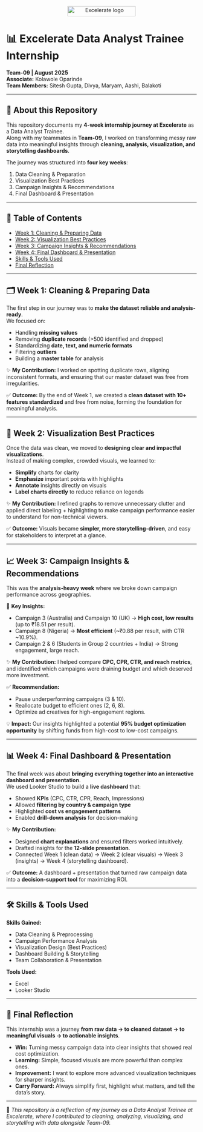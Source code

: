 <p align="center">
  <img width="180" height="27" alt="Excelerate logo" src="https://github.com/user-attachments/assets/d19c4b9d-6c72-4600-bbfa-7eb2aced8f40" />
</p>

# 📊 Excelerate Data Analyst Trainee Internship  

**Team-09 | August 2025**  
**Associate:** Kolawole Oparinde  
**Team Members:** Sitesh Gupta, Divya, Maryam, Aashi, Balakoti  

---

## 📌 About this Repository  
This repository documents my **4-week internship journey at Excelerate** as a Data Analyst Trainee.  
Along with my teammates in **Team-09**, I worked on transforming messy raw data into meaningful insights through **cleaning, analysis, visualization, and storytelling dashboards**.  

The journey was structured into **four key weeks**:  
1. Data Cleaning & Preparation  
2. Visualization Best Practices  
3. Campaign Insights & Recommendations  
4. Final Dashboard & Presentation  

---

## 📑 Table of Contents  
- [Week 1: Cleaning & Preparing Data](#week-1-cleaning--preparing-data)  
- [Week 2: Visualization Best Practices](#week-2-visualization-best-practices)  
- [Week 3: Campaign Insights & Recommendations](#week-3-campaign-insights--recommendations)  
- [Week 4: Final Dashboard & Presentation](#week-4-final-dashboard--presentation)  
- [Skills & Tools Used](#skills--tools-used)  
- [Final Reflection](#final-reflection)  

---

## 🗂 Week 1: Cleaning & Preparing Data  

The first step in our journey was to **make the dataset reliable and analysis-ready**.  
We focused on:  
- Handling **missing values**  
- Removing **duplicate records** (>500 identified and dropped)  
- Standardizing **date, text, and numeric formats**  
- Filtering **outliers**  
- Building a **master table** for analysis  

✨ **My Contribution:** I worked on spotting duplicate rows, aligning inconsistent formats, and ensuring that our master dataset was free from irregularities.  

✅ **Outcome:** By the end of Week 1, we created a **clean dataset with 10+ features standardized** and free from noise, forming the foundation for meaningful analysis.  

---

## 🎨 Week 2: Visualization Best Practices  

Once the data was clean, we moved to **designing clear and impactful visualizations**.  
Instead of making complex, crowded visuals, we learned to:  
- **Simplify** charts for clarity  
- **Emphasize** important points with highlights  
- **Annotate** insights directly on visuals  
- **Label charts directly** to reduce reliance on legends  

✨ **My Contribution:** I refined graphs to remove unnecessary clutter and applied direct labeling + highlighting to make campaign performance easier to understand for non-technical viewers.  

✅ **Outcome:** Visuals became **simpler, more storytelling-driven**, and easy for stakeholders to interpret at a glance.  

---

## 📈 Week 3: Campaign Insights & Recommendations  

This was the **analysis-heavy week** where we broke down campaign performance across geographies.  

🔎 **Key Insights:**  
- Campaign 3 (Australia) and Campaign 10 (UK) → **High cost, low results** (up to ₹18.51 per result).  
- Campaign 8 (Nigeria) → **Most efficient** (~₹0.88 per result, with CTR ~10.9%).  
- Campaign 2 & 6 (Students in Group 2 countries + India) → Strong engagement, large reach.  

✨ **My Contribution:** I helped compare **CPC, CPR, CTR, and reach metrics**, and identified which campaigns were draining budget and which deserved more investment.  

✅ **Recommendation:**  
- Pause underperforming campaigns (3 & 10).  
- Reallocate budget to efficient ones (2, 6, 8).  
- Optimize ad creatives for high-engagement regions.  

💡 **Impact:** Our insights highlighted a potential **95% budget optimization opportunity** by shifting funds from high-cost to low-cost campaigns.  

---

## 📊 Week 4: Final Dashboard & Presentation  

The final week was about **bringing everything together into an interactive dashboard and presentation**.  
We used Looker Studio to build a **live dashboard** that:  
- Showed **KPIs** (CPC, CTR, CPR, Reach, Impressions)  
- Allowed **filtering by country & campaign type**  
- Highlighted **cost vs engagement patterns**  
- Enabled **drill-down analysis** for decision-making  

✨ **My Contribution:**  
- Designed **chart explanations** and ensured filters worked intuitively.  
- Drafted insights for the **12-slide presentation**.  
- Connected Week 1 (clean data) → Week 2 (clear visuals) → Week 3 (insights) → Week 4 (storytelling dashboard).  

✅ **Outcome:** A dashboard + presentation that turned raw campaign data into a **decision-support tool** for maximizing ROI.  

---

## 🛠 Skills & Tools Used  

**Skills Gained:**  
- Data Cleaning & Preprocessing  
- Campaign Performance Analysis  
- Visualization Design (Best Practices)  
- Dashboard Building & Storytelling  
- Team Collaboration & Presentation  

**Tools Used:**  
- Excel  
- Looker Studio  

---

## 🌟 Final Reflection  

This internship was a journey **from raw data → to cleaned dataset → to meaningful visuals → to actionable insights**.  

- **Win:** Turning messy campaign data into clear insights that showed real cost optimization.  
- **Learning:** Simple, focused visuals are more powerful than complex ones.  
- **Improvement:** I want to explore more advanced visualization techniques for sharper insights.  
- **Carry Forward:** Always simplify first, highlight what matters, and tell the data’s story.  

---

📌 *This repository is a reflection of my journey as a Data Analyst Trainee at Excelerate, where I contributed to cleaning, analyzing, visualizing, and storytelling with data alongside Team-09.*  
